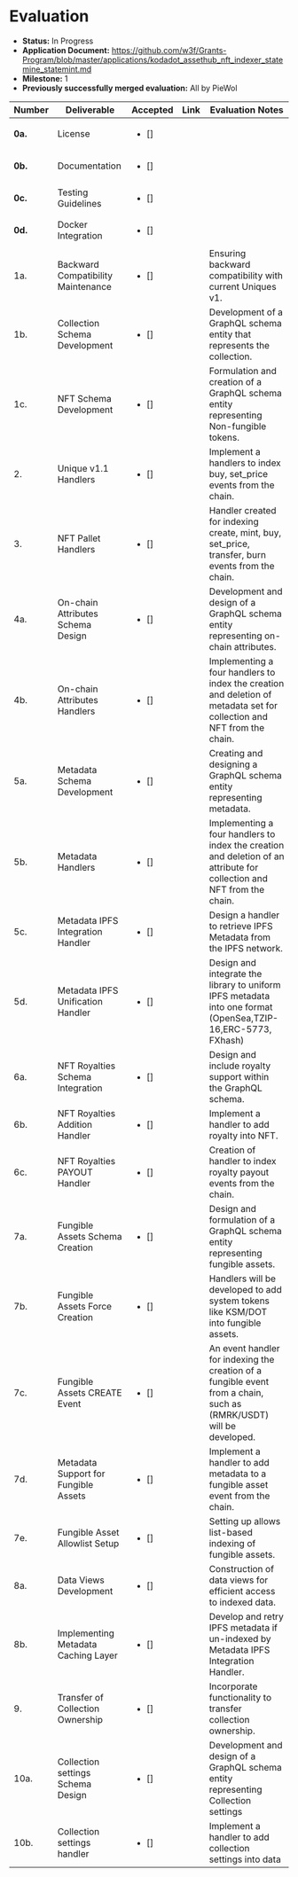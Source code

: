 # Evaluation


- **Status:** In Progress
- **Application Document:** https://github.com/w3f/Grants-Program/blob/master/applications/kodadot_assethub_nft_indexer_statemine_statemint.md
- **Milestone:** 1
- **Previously successfully merged evaluation:** All by PieWol


| Number | Deliverable | Accepted | Link | Evaluation Notes |
| ------------- | ------------- | ------------- |------------- | ------------- |
| **0a.** | License | <ul><li>[] </li></ul> |   |  | 
| **0b.**  | Documentation | <ul><li>[] </li></ul> | | | 
| **0c.** | Testing Guidelines | <ul><li>[] </li></ul> | |  | 
| **0d.** | Docker Integration | <ul><li>[] </li></ul> | |  | 
| 1a.    | Backward Compatibility Maintenance   | <ul><li>[] </li></ul> |           | Ensuring backward compatibility with current Uniques v1.                                                      |
| 1b.   | Collection Schema Development    | <ul><li>[] </li></ul> |           | Development of a GraphQL schema entity that represents the collection.                                        |
| 1c.   | NFT Schema Development   | <ul><li>[] </li></ul> |                     | Formulation and creation of a GraphQL schema entity representing Non-fungible tokens.                         |
| 2.    | Unique v1.1 Handlers      | <ul><li>[] </li></ul> |             | Implement a handlers to index buy, set_price events from the chain.                                               |
| 3.   | NFT Pallet Handlers       | <ul><li>[] </li></ul> |           | Handler created for indexing create, mint, buy, set_price, transfer, burn events from the chain.           |
| 4a.   | On-chain Attributes Schema Design   | <ul><li>[] </li></ul> |    | Development and design of a GraphQL schema entity representing on-chain attributes.                           |
| 4b.   | On-chain Attributes Handlers  | <ul><li>[] </li></ul> |       | Implementing a four handlers to index the creation and deletion of metadata set for collection and NFT from the chain. |
| 5a.   | Metadata Schema Development | <ul><li>[] </li></ul> |                | Creating and designing a GraphQL schema entity representing metadata.                                     |
| 5b.   | Metadata Handlers        | <ul><li>[] </li></ul> |            | Implementing a four handlers to index the creation and deletion of an attribute for collection and NFT from the chain.  |
| 5c.   | Metadata IPFS Integration Handler  | <ul><li>[] </li></ul> |    | Design a handler to retrieve IPFS Metadata from the IPFS network.                                                 |
| 5d.   | Metadata IPFS Unification Handler   | <ul><li>[] </li></ul> |   | Design and integrate the library to uniform IPFS metadata into one format (OpenSea,TZIP-16,ERC-5773, FXhash)    |
| 6a.   | NFT Royalties Schema Integration  | <ul><li>[] </li></ul> |     | Design and include royalty support within the GraphQL schema.                                                  |
| 6b.   | NFT Royalties Addition Handler   | <ul><li>[] </li></ul> |      | Implement a handler to add royalty into NFT.                                                 |
| 6c.   | NFT Royalties PAYOUT Handler     | <ul><li>[] </li></ul> |       |Creation of handler to index royalty payout events from the chain.                                             |
| 7a.      | Fungible Assets Schema Creation    | <ul><li>[] </li></ul> |   |Design and formulation of a GraphQL schema entity representing fungible assets.                                |
| 7b.      | Fungible Assets Force Creation    | <ul><li>[] </li></ul> |     |Handlers will be developed to add system tokens like KSM/DOT into fungible assets.                             |
| 7c.      | Fungible Assets CREATE Event     | <ul><li>[] </li></ul> |      |An event handler for indexing the creation of a fungible event from a chain, such as (RMRK/USDT) will be developed.|
| 7d.      | Metadata Support for Fungible Assets | <ul><li>[] </li></ul> |   |Implement a handler to add metadata to a fungible asset event from the chain.                          |
| 7e.   | Fungible Asset Allowlist Setup    | <ul><li>[] </li></ul> |     |Setting up allows list-based indexing of fungible assets.                                                       |
| 8a.  | Data Views Development        | <ul><li>[] </li></ul> |         |Construction of data views for efficient access to indexed data.                                               |
| 8b.  | Implementing Metadata Caching Layer | <ul><li>[] </li></ul> | |Develop and retry IPFS metadata if un-indexed by Metadata IPFS Integration Handler.                                                               |
| 9.    | Transfer of Collection Ownership | <ul><li>[] </li></ul> |    |Incorporate functionality to transfer collection ownership.                                                    |
| 10a.    | Collection settings Schema Design  | <ul><li>[] </li></ul> |   | Development and design of a GraphQL schema entity representing Collection settings     |
| 10b.    | Collection settings handler   | <ul><li>[] </li></ul> |  | Implement a handler to add collection settings into data                                                  |

